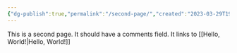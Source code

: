 ```yaml
---
{"dg-publish":true,"permalink":"/second-page/","created":"2023-03-29T19:06:58.416-05:00","updated":"2023-03-29T19:08:01.711-05:00"}
---
```



This is a second page. It should have a comments field. It links to [[Hello, World!\|Hello, World!]]